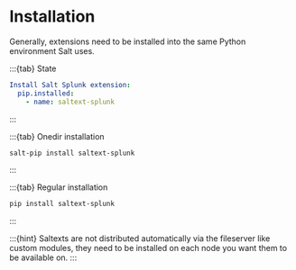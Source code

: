 # Installation

Generally, extensions need to be installed into the same Python environment Salt uses.

:::{tab} State
```yaml
Install Salt Splunk extension:
  pip.installed:
    - name: saltext-splunk
```
:::

:::{tab} Onedir installation
```bash
salt-pip install saltext-splunk
```
:::

:::{tab} Regular installation
```bash
pip install saltext-splunk
```
:::

:::{hint}
Saltexts are not distributed automatically via the fileserver like custom modules, they need to be installed
on each node you want them to be available on.
:::

